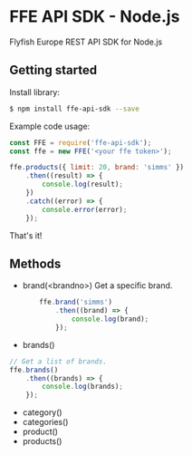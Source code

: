 # FFE API SDK - Node.js

Flyfish Europe REST API SDK for Node.js

## Getting started

Install library:
```bash
$ npm install ffe-api-sdk --save
```

Example code usage:
```javascript
const FFE = require('ffe-api-sdk');
const ffe = new FFE('<your ffe token>');

ffe.products({ limit: 20, brand: 'simms' })
    .then((result) => {
        console.log(result);
    })
    .catch((error) => {
        console.error(error);
    });
```

That's it!


## Methods

- brand(&lt;brandno&gt;)
    Get a specific brand.
    ```javascript
        ffe.brand('simms')
            .then((brand) => {
                console.log(brand);
            });
    ```
- brands()
```javascript
// Get a list of brands.
ffe.brands()
    .then((brands) => {
        console.log(brands);
    });
```
- category(<categoryno>)
- categories()
- product(<productno>)
- products()
